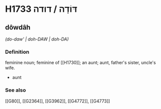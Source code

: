 # H1733 דּוֹדָה / דודה

## dôwdâh

_(do-daw' | doh-DAW | doh-DA)_

### Definition

feminine noun; feminine of [[H1730]]; an aunt; aunt, father's sister, uncle's wife.

- aunt
### See also

[[G80]], [[G2364]], [[G3962]], [[G4772]], [[G4773]]

